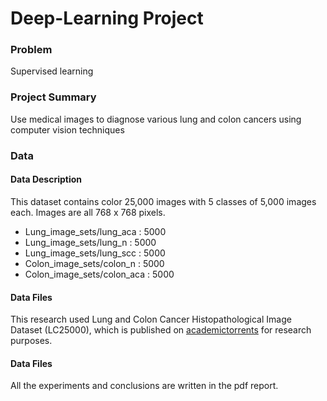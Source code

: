 # Deep-Learning Project


### Problem
Supervised learning

### Project Summary
Use medical images to diagnose various lung and colon cancers using computer vision techniques

### Data
#### Data Description
This dataset contains color 25,000 images with 5 classes of 5,000 images each. Images are all 768 x 768 pixels. 
* Lung_image_sets/lung_aca :     5000
* Lung_image_sets/lung_n :     5000
* Lung_image_sets/lung_scc :     5000
* Colon_image_sets/colon_n :     5000
* Colon_image_sets/colon_aca :     5000

#### Data Files
This research used Lung and Colon Cancer Histopathological Image Dataset (LC25000), which is published on [academictorrents](https://academictorrents.com/details/7a638ed187a6180fd6e464b3666a6ea0499af4af) for research purposes.


#### Data Files
All the experiments and conclusions are written in the pdf report. 
